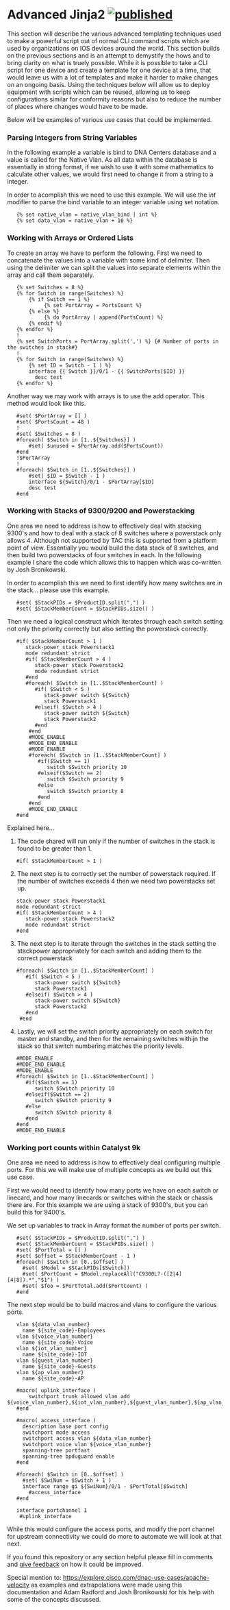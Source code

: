 # Advanced Jinja2 [![published](https://static.production.devnetcloud.com/codeexchange/assets/images/devnet-published.svg)](https://developer.cisco.com/codeexchange/github/repo/kebaldwi/DNAC-TEMPLATES)
This section will describe the various advanced templating techniques used to make a powerful script out of normal CLI command scripts which are used by organizations on IOS devices around the world. This section builds on the previous sections and is an attempt to demystify the hows and to bring clarity on what is truely possible. While it is possible to take a CLI script for one device and create a template for one device at a time, that would leave us with a lot of templates and make it harder to make changes on an ongoing basis. Using the techniques below will allow us to deploy equipment with scripts which can be reused, allowing us to keep configurations similar for conformity reasons but also to reduce the number of places where changes would have to be made. 

Below will be examples of various use cases that could be implemented.

### Parsing Integers from String Variables
In the following example a variable is bind to DNA Centers database and a value is called for the Native Vlan. As all data within the database is essentially in string format, if we wish to use it with some mathematics to calculate other values, we would first need to change it from a string to a integer.

In order to acomplish this we need to use this example. We will use the *int* modifier to parse the bind variable to an integer variable using set notation.

```j2
   {% set native_vlan = native_vlan_bind | int %}
   {% set data_vlan = native_vlan + 10 %}
```

### Working with Arrays or Ordered Lists
To create an array we have to perform the following. First we need to concatenate the values into a variable with some kind of delimiter. Then using the delimiter we can split the values into separate elements within the array and call them separately.

```j2
   {% set Switches = 8 %}
   {% for Switch in range(Switches) %}
       {% if Switch == 1 %}
            {% set PortArray = PortsCount %}
       {% else %}
            {% do PortArray | append(PortsCount) %}
       {% endif %}
   {% endfor %}
   !
   {% set SwitchPorts = PortArray.split(',') %} {# Number of ports in the switches in stack#}
   !
   {% for Switch in range(Switches) %}
       {% set ID = Switch - 1 ) %}
       interface {{ Switch }}/0/1 - {{ SwitchPorts[$ID] }}
         desc test
   {% endfor %}
```

Another way we may work with arrays is to use the add operator. This method would look like this.

```vtl
   #set( $PortArray = [] )
   #set( $PortsCount = 48 )
   !
   #set( $Switches = 8 )
   #foreach( $Switch in [1..${Switches}] )
       #set( $unused = $PortArray.add($PortsCount))
   #end
   !$PortArray
   !
   #foreach( $Switch in [1..${Switches}] )
       #set( $ID = $Switch - 1 )
       interface ${Switch}/0/1 - $PortArray[$ID]
       desc test
   #end
```

### Working with Stacks of 9300/9200 and Powerstacking
One area we need to address is how to effectively deal with stacking 9300's and how to deal with a stack of 8 switches where a powerstack only allows 4. Although not supported by TAC this is supported from a platform point of view. Essentially you would build the data stack of 8 switches, and then build two powerstacks of four switches in each. In the following example I share the code which allows this to happen which was co-written by Josh Bronikowski. 

In order to acomplish this we need to first identify how many switches are in the stack... please use this example. 

```vtl
   #set( $StackPIDs = $ProductID.split(",") )
   #set( $StackMemberCount = $StackPIDs.size() )
```
Then we need a logical construct which iterates through each switch setting not only the priority correctly but also setting the powerstack correctly.

```vtl
   #if( $StackMemberCount > 1 )
      stack-power stack Powerstack1
      mode redundant strict
      #if( $StackMemberCount > 4 )
         stack-power stack Powerstack2
         mode redundant strict
      #end
      #foreach( $Switch in [1..$StackMemberCount] )
         #if( $Switch < 5 )
            stack-power switch ${Switch}
            stack Powerstack1
         #elseif( $Switch > 4 )
            stack-power switch ${Switch}
            stack Powerstack2
         #end
       #end
       #MODE_ENABLE
       #MODE_END_ENABLE
       #MODE_ENABLE
       #foreach( $Switch in [1..$StackMemberCount] )
          #if($Switch == 1)
             switch $Switch priority 10
          #elseif($Switch == 2)
             switch $Switch priority 9
          #else
             switch $Switch priority 8
          #end 
       #end
       #MODE_END_ENABLE
   #end
```
Explained here...
1. The code shared will run only if the number of switches in the stack is found to be greater than 1.

```vtl
   #if( $StackMemberCount > 1 )
```

2. The next step is to correctly set the number of powerstack required. If the number of switches exceeds 4 then we need two powerstacks set up.

```vtl
   stack-power stack Powerstack1
   mode redundant strict
   #if( $StackMemberCount > 4 )
      stack-power stack Powerstack2
      mode redundant strict
   #end
```

3. The next step is to iterate through the switches in the stack setting the stackpower appropriately for each switch and adding them to the correct powerstack 

```vtl
   #foreach( $Switch in [1..$StackMemberCount] )
      #if( $Switch < 5 )
         stack-power switch ${Switch}
         stack Powerstack1
      #elseif( $Switch > 4 )
         stack-power switch ${Switch}
         stack Powerstack2
      #end
    #end
```
4. Lastly, we will set the switch priority appropriately on each switch for master and standby, and then for the remaining switches withijn the stack so that switch numbering matches the priority levels.

```vtl
   #MODE_ENABLE
   #MODE_END_ENABLE
   #MODE_ENABLE
   #foreach( $Switch in [1..$StackMemberCount] )
      #if($Switch == 1)
         switch $Switch priority 10
      #elseif($Switch == 2)
         switch $Switch priority 9
      #else
         switch $Switch priority 8
      #end 
   #end
   #MODE_END_ENABLE
```

### Working port counts within Catalyst 9k
One area we need to address is how to effectively deal configuring multiple ports. For this we will make use of multiple concepts as we build out this use case.

First we would need to identify how many ports we have on each switch or linecard, and how many linecards or switches within the stack or chassis there are. For this example we are using a stack of 9300's, but you can build this for 9400's.

We set up variables to track in Array format the number of ports per switch.

```vtl
   #set( $StackPIDs = $ProductID.split(",") )
   #set( $StackMemberCount = $StackPIDs.size() )
   #set( $PortTotal = [] )
   #set( $offset = $StackMemberCount - 1 )
   #foreach( $Switch in [0..$offset] )
     #set( $Model = $StackPIDs[$Switch])
     #set( $PortCount = $Model.replaceAll("C9300L?-([2|4][4|8]).*","$1") )
     #set( $foo = $PortTotal.add($PortCount) )
   #end
```

The next step would be to build macros and vlans to configure the various ports.

```vtl
   vlan ${data_vlan_number}
     name ${site_code}-Employees
   vlan ${voice_vlan_number}
     name ${site_code}-Voice
   vlan ${iot_vlan_number}
     name ${site_code}-IOT
   vlan ${guest_vlan_number}
     name ${site_code}-Guests
   vlan ${ap_vlan_number}
     name ${site_code}-AP
   
   #macro( uplink_interface )
       switchport trunk allowed vlan add ${voice_vlan_number},${iot_vlan_number},${guest_vlan_number},${ap_vlan_number}     
   #end
   
   #macro( access_interface )
     description base port config
     switchport mode access
     switchport access vlan ${data_vlan_number}
     switchport voice vlan ${voice_vlan_number}
     spanning-tree portfast
     spanning-tree bpduguard enable
   #end
   
   #foreach( $Switch in [0..$offset] )
     #set( $SwiNum = $Switch + 1 )
     interface range gi ${SwiNum}/0/1 - $PortTotal[$Switch]
       #access_interface
   #end
   
   interface portchannel 1
    #uplink_interface
```

While this would configure the access ports, and modify the port channel for upstream connectivity we could do more to automate we will look at that next.

If you found this repository or any section helpful please fill in comments and [give feedback](https://app.smartsheet.com/b/form/f75ce15c2053435283a025b1872257fe) on how it could be improved.

Special mention to: https://explore.cisco.com/dnac-use-cases/apache-velocity as examples and extrapolations were made using this documentation and Adam Radford and Josh Bronikowski for his help with some of the concepts discussed.

